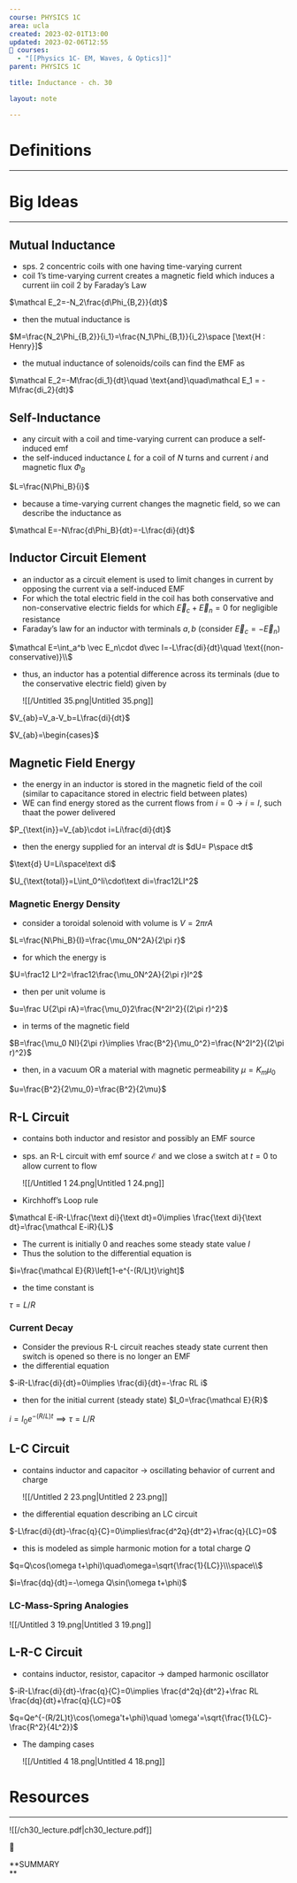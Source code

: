 ```yaml
---
course: PHYSICS 1C
area: ucla
created: 2023-02-01T13:00
updated: 2023-02-06T12:55
📕 courses:
  - "[[Physics 1C- EM, Waves, & Optics]]"
parent: PHYSICS 1C

title: Inductance - ch. 30

layout: note

---
```

# Definitions

---

# Big Ideas

---

## Mutual Inductance

- sps. 2 concentric coils with one having time-varying current
- coil 1’s time-varying current creates a magnetic field which induces a current iin coil 2 by Faraday’s Law

$\mathcal E_2=-N_2\frac{d\Phi_{B,2}}{dt}$

- then the mutual inductance is

$M=\frac{N_2\Phi_{B,2}}{i_1}=\frac{N_1\Phi_{B,1}}{i_2}\space [\text{H : Henry}]$

- the mutual inductance of solenoids/coils can find the EMF as

$\mathcal E_2=-M\frac{di_1}{dt}\quad \text{and}\quad\mathcal E_1 = -M\frac{di_2}{dt}$

  

  

## Self-Inductance

- any circuit with a coil and time-varying current can produce a self-induced emf
- the self-induced inductance $L$﻿ for a coil of $N$﻿ turns and current $i$﻿ and magnetic flux $\Phi_B$﻿

$L=\frac{N\Phi_B}{i}$

- because a time-varying current changes the magnetic field, so we can describe the inductance as

$\mathcal E=-N\frac{d\Phi_B}{dt}=-L\frac{di}{dt}$

## Inductor Circuit Element

- an inductor as a circuit element is used to limit changes in current by opposing the current via a self-induced EMF
- For which the total electric field in the coil has both conservative and non-conservative electric fields for which $\vec E_c+\vec E_n=0$﻿ for negligible resistance
- Faraday’s law for an inductor with terminals $a,b$﻿ (consider $\vec E_c=-\vec E_n$﻿)

$\mathcal E=\int_a^b \vec E_n\cdot d\vec l=-L\frac{di}{dt}\quad \text{(non-conservative)}\\$

- thus, an inductor has a potential difference across its terminals (due to the conservative electric field) given by
    
    ![[/Untitled 35.png|Untitled 35.png]]
    

$V_{ab}=V_a-V_b=L\frac{di}{dt}$

$V_{ab}=\begin{cases}$

## Magnetic Field Energy

- the energy in an inductor is stored in the magnetic field of the coil (similar to capacitance stored in electric field between plates)
- WE can find energy stored as the current flows from $i=0\to i=I$﻿, such thaat the power delivered

$P_{\text{in}}=V_{ab}\cdot i=Li\frac{di}{dt}$

- then the energy supplied for an interval $dt$﻿ is $dU= P\space dt$﻿

$\text{d} U=Li\space\text di$

$U_{\text{total}}=L\int_0^Ii\cdot\text di=\frac12LI^2$

### Magnetic Energy Density

- consider a toroidal solenoid with volume is $V=2\pi r A$﻿

$L=\frac{N\Phi_B}{I}=\frac{\mu_0N^2A}{2\pi r}$

- for which the energy is

$U=\frac12 LI^2=\frac12\frac{\mu_0N^2A}{2\pi r}I^2$

- then per unit volume is

$u=\frac U{2\pi rA}=\frac{\mu_0}2\frac{N^2I^2}{(2\pi r)^2}$

- in terms of the magnetic field

$B=\frac{\mu_0 NI}{2\pi r}\implies \frac{B^2}{\mu_0^2}=\frac{N^2I^2}{(2\pi r)^2}$

- then, in a vacuum OR a material with magnetic permeability $\mu=K_m\mu_0$﻿

$u=\frac{B^2}{2\mu_0}=\frac{B^2}{2\mu}$

## R-L Circuit

- contains both inductor and resistor and possibly an EMF source
- sps. an R-L circuit with emf source $\mathcal E$﻿ and we close a switch at $t=0$﻿ to allow current to flow
    
    ![[/Untitled 1 24.png|Untitled 1 24.png]]
    
- Kirchhoff’s Loop rule

$\mathcal E-iR-L\frac{\text di}{\text dt}=0\implies \frac{\text di}{\text dt}=\frac{\mathcal E-iR}{L}$

- The current is initially 0 and reaches some steady state value $I$﻿
- Thus the solution to the differential equation is

$i=\frac{\mathcal E}{R}\left[1-e^{-(R/L)t}\right]$

- the time constant is

$\tau = L/R$

### Current Decay

- Consider the previous R-L circuit reaches steady state current then switch is opened so there is no longer an EMF
- the differential equation

$-iR-L\frac{di}{dt}=0\implies \frac{di}{dt}=-\frac RL i$

- then for the initial current (steady state) $I_0=\frac{\mathcal E}{R}$﻿

$i=I_0e^{-(R/L)t}\implies \tau=L/R$

## L-C Circuit

- contains inductor and capacitor → oscillating behavior of current and charge
    
    ![[/Untitled 2 23.png|Untitled 2 23.png]]
    
- the differential equation describing an LC circuit

$-L\frac{di}{dt}-\frac{q}{C}=0\implies\frac{d^2q}{dt^2}+\frac{q}{LC}=0$

- this is modeled as simple harmonic motion for a total charge $Q$﻿

$q=Q\cos(\omega t+\phi)\quad\omega=\sqrt{\frac{1}{LC}}\\\space\\$

$i=\frac{dq}{dt}=-\omega Q\sin(\omega t+\phi)$

### LC-Mass-Spring Analogies

![[/Untitled 3 19.png|Untitled 3 19.png]]

## L-R-C Circuit

- contains inductor, resistor, capacitor → damped harmonic oscillator

$-iR-L\frac{di}{dt}-\frac{q}{C}=0\implies \frac{d^2q}{dt^2}+\frac RL \frac{dq}{dt}+\frac{q}{LC}=0$

$q=Qe^{-(R/2L)t}\cos(\omega't+\phi)\quad \omega'=\sqrt{\frac{1}{LC}-\frac{R^2}{4L^2}}$

- The damping cases
    
    ![[/Untitled 4 18.png|Untitled 4 18.png]]
    

# Resources

---

![[/ch30_lecture.pdf|ch30_lecture.pdf]]

  

📌

**SUMMARY  
**